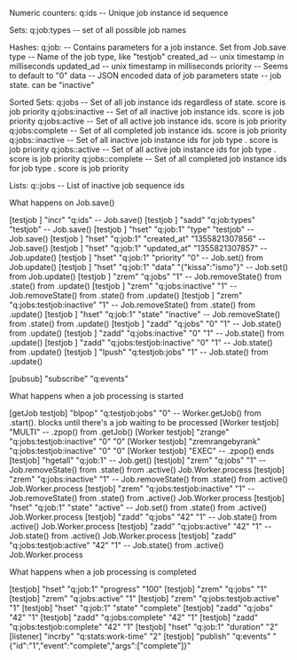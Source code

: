 
Numeric counters:
 q:ids  -- Unique job instance id sequence

Sets:
 q:job:types -- set of all possible job names

Hashes:
 q:job:<job instance id>  -- Contains parameters for a job instance. Set from Job.save
      type                -- Name of the job type, like "testjob"
      created_ad          -- unix timestamp in milliseconds
      updated_ad          -- unix timestamp in milliseconds
      priority            -- Seems to default to "0"
      data                -- JSON encoded data of job parameters
      state               -- job state. can be "inactive"

Sorted Sets:
  q:jobs                     -- Set of all job instance ids regardless of state. score is job priority
  q:jobs:inactive            -- Set of all inactive job instance ids. score is job priority
  q:jobs:active              -- Set of all active job instance ids. score is job priority
  q:jobs:complete            -- Set of all completed job instance ids. score is job priority
  q:jobs:<job type>:inactive -- Set of all inactive job instance ids for job type <type>. score is job priority
  q:jobs:<job type>:active   -- Set of all active job instance ids for job type <type>. score is job priority
  q:jobs:<job type>:complete -- Set of all completed job instance ids for job type <type>. score is job priority

Lists:
  q:<job type>:jobs          -- List of inactive job sequence ids



What happens on Job.save()

[testjob ] "incr" "q:ids"                                  -- Job.save()
[testjob ] "sadd" "q:job:types" "testjob"                  -- Job.save()
[testjob ] "hset" "q:job:1" "type" "testjob"               -- Job.save()
[testjob ] "hset" "q:job:1" "created_at" "1355821307856"   -- Job.save()
[testjob ] "hset" "q:job:1" "updated_at" "1355821307857"   -- Job.update()
[testjob ] "hset" "q:job:1" "priority" "0"                 -- Job.set() from Job.update()
[testjob ] "hset" "q:job:1" "data" "{\"kissa\":\"ismo\"}"  -- Job.set() from Job.update()
[testjob ] "zrem" "q:jobs" "1"                             -- Job.removeState() from .state() from .update()
[testjob ] "zrem" "q:jobs:inactive" "1"                    -- Job.removeState() from .state() from .update()
[testjob ] "zrem" "q:jobs:testjob:inactive" "1"            -- Job.removeState() from .state() from .update()
[testjob ] "hset" "q:job:1" "state" "inactive"             -- Job.removeState() from .state() from .update()
[testjob ] "zadd" "q:jobs" "0" "1"                         -- Job.state() from .update()
[testjob ] "zadd" "q:jobs:inactive" "0" "1"                -- Job.state() from .update()
[testjob ] "zadd" "q:jobs:testjob:inactive" "0" "1"        -- Job.state() from .update()
[testjob ] "lpush" "q:testjob:jobs" "1"                    -- Job.state() from .update()

[pubsub] "subscribe" "q:events"


What happens when a job processing is started

[getJob testjob] "blpop" "q:testjob:jobs" "0"              -- Worker.getJob() from .start(). blocks until there's a job waiting to be processed
[Worker testjob] "MULTI"                                   -- .zpop() from .getJob()
[Worker testjob] "zrange" "q:jobs:testjob:inactive" "0" "0"
[Worker testjob] "zremrangebyrank" "q:jobs:testjob:inactive" "0" "0"
[Worker testjob] "EXEC"                                    -- .zpop() ends
[testjob] "hgetall" "q:job:1"                              -- Job.get()
[testjob] "zrem" "q:jobs" "1"                              -- Job.removeState() from .state() from .active() Job.Worker.process
[testjob] "zrem" "q:jobs:inactive" "1"                     -- Job.removeState() from .state() from .active() Job.Worker.process
[testjob] "zrem" "q:jobs:testjob:inactive" "1"             -- Job.removeState() from .state() from .active() Job.Worker.process
[testjob] "hset" "q:job:1" "state" "active"                -- Job.set() from .state() from .active() Job.Worker.process
[testjob] "zadd" "q:jobs" "42" "1"                         -- Job.state() from .active() Job.Worker.process
[testjob] "zadd" "q:jobs:active" "42" "1"                  -- Job.state() from .active() Job.Worker.process
[testjob] "zadd" "q:jobs:testjob:active" "42" "1"          -- Job.state() from .active() Job.Worker.process


What happens when a job processing is completed

[testjob] "hset" "q:job:1" "progress" "100"
[testjob] "zrem" "q:jobs" "1"
[testjob] "zrem" "q:jobs:active" "1"
[testjob] "zrem" "q:jobs:testjob:active" "1"
[testjob] "hset" "q:job:1" "state" "complete"
[testjob] "zadd" "q:jobs" "42" "1"
[testjob] "zadd" "q:jobs:complete" "42" "1"
[testjob] "zadd" "q:jobs:testjob:complete" "42" "1"
[testjob] "hset" "q:job:1" "duration" "2"
[listener] "incrby" "q:stats:work-time" "2"
[testjob] "publish" "q:events" "{\"id\":\"1\",\"event\":\"complete\",\"args\":[\"complete\"]}"
